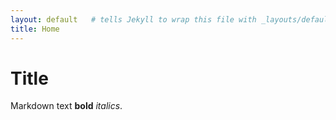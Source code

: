 ```yaml
---
layout: default   # tells Jekyll to wrap this file with _layouts/default.html
title: Home
---
```


# Title

Markdown text
**bold** 
_italics_.  

